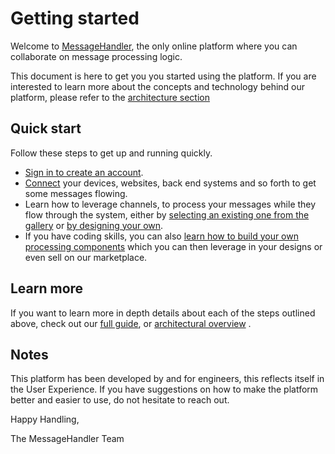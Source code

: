 # Getting started

Welcome to [MessageHandler](http://www.messagehandler.net), the only online platform where you can collaborate on message processing logic. 

This document is here to get you you started using the platform. If you are interested to learn more about the concepts and technology behind our platform, please refer to the [architecture section](/documentation/architecture)

## Quick start

Follow these steps to get up and running quickly.

 * [Sign in to create an account](/documentation/account/create).
 * [Connect](documentation/connectivity) your devices, websites, back end systems and so forth to get some messages flowing.
 * Learn how to leverage channels, to process your messages while they flow through the system, either by [selecting an existing one from the gallery](/documentation/channels/installing-channels) or [by designing your own](/documentation/channels/designing-channels).
 * If you have coding skills, you can also [learn how to build your own processing components](/documentation/handlers/developing-handlers) which you can then leverage in your designs or even sell on our marketplace.

 
## Learn more
 
If you want to learn more in depth details about each of the steps outlined above, check out our [full guide](/documentation/basics/guide), or [architectural overview](/documentation/architecture) .

## Notes

This platform has been developed by and for engineers, this reflects itself in the User Experience. If you have suggestions on how to make the platform better and easier to use, do not hesitate to reach out.


Happy Handling,

The MessageHandler Team